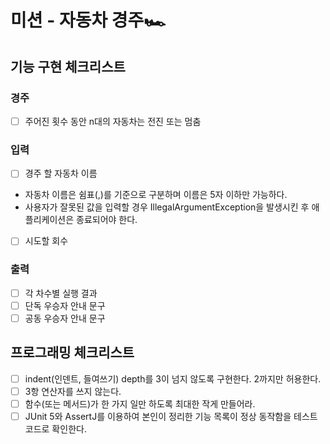 # 미션 - 자동차 경주🏎️

## 기능 구현 체크리스트
### 경주
- [ ] 주어진 횟수 동안 n대의 자동차는 전진 또는 멈춤
### 입력
- [ ] 경주 할 자동차 이름
-    자동차 이름은 쉼표(,)를 기준으로 구분하며 이름은 5자 이하만 가능하다.
-    사용자가 잘못된 값을 입력할 경우 IllegalArgumentException을 발생시킨 후 애플리케이션은 종료되어야 한다.
- [ ] 시도할 회수
### 출력
- [ ] 각 차수별 실행 결과
- [ ] 단독 우승자 안내 문구
- [ ] 공동 우승자 안내 문구

## 프로그래밍 체크리스트
- [ ] indent(인덴트, 들여쓰기) depth를 3이 넘지 않도록 구현한다. 2까지만 허용한다.
- [ ] 3항 연산자를 쓰지 않는다.
- [ ] 함수(또는 메서드)가 한 가지 일만 하도록 최대한 작게 만들어라.
- [ ] JUnit 5와 AssertJ를 이용하여 본인이 정리한 기능 목록이 정상 동작함을 테스트 코드로 확인한다.
